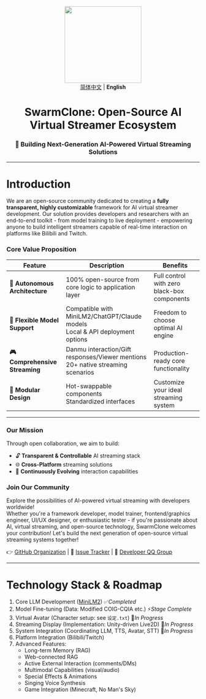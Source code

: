 <div align="center">
<img src="./assets/logo.png" width="200" height="200" />
<br>
<a href="README.md">简体中文</a> | <strong>English</strong>
<br>
<h1>SwarmClone: Open-Source AI Virtual Streamer Ecosystem</h1>
<h3>🚀 Building Next-Generation AI-Powered Virtual Streaming Solutions</h3>
</div>

---

# Introduction

We are an open-source community dedicated to creating a **fully transparent, highly customizable** framework for AI virtual streamer development. Our solution provides developers and researchers with an end-to-end toolkit - from model training to live deployment - empowering anyone to build intelligent streamers capable of real-time interaction on platforms like Bilibili and Twitch.

### Core Value Proposition
| Feature | Description | Benefits |
|---------|--------------|---------------------|
| **🧱 Autonomous Architecture** | 100% open-source from core logic to application layer | Full control with zero black-box components |
| **🔄 Flexible Model Support** | Compatible with MiniLM2/ChatGPT/Claude models<br>Local & API deployment options | Freedom to choose optimal AI engine |
| **🎮 Comprehensive Streaming** | Danmu interaction/Gift responses/Viewer mentions<br>20+ native streaming scenarios | Production-ready core functionality |
| **🧩 Modular Design** | Hot-swappable components<br>Standardized interfaces | Customize your ideal streaming system |

---

### Our Mission
Through open collaboration, we aim to build:
- 🔓 **Transparent & Controllable** AI streaming stack
- 🌐 **Cross-Platform** streaming solutions
- 🧠 **Continuously Evolving** interaction capabilities

### Join Our Community

Explore the possibilities of AI-powered virtual streaming with developers worldwide!  
Whether you're a framework developer, model trainer, frontend/graphics engineer, UI/UX designer, or enthusiastic tester - if you're passionate about AI, virtual streaming, and open-source technology, SwarmClone welcomes your contribution! Let's build the next generation of open-source virtual streaming systems together!

👉 [GitHub Organization](https://github.com/SwarmClone) | 🐛 [Issue Tracker](https://github.com/SwarmClone/SwarmClone/issues) | 💬
[Developer QQ Group](https://qm.qq.com/q/aFEAE2I5X2)

---

# Technology Stack & Roadmap
1) Core LLM Development ([MiniLM2](https://github.com/swarmclone/MiniLM2)) ✅*Completed*
2) Model Fine-tuning (Data: Modified COIG-CQIA etc.) ⚡*Stage Complete*
3) Virtual Avatar (Character setup: see `设定.txt`) 🚧*In Progress*
4) Streaming Display (Implementation: Unity-driven Live2D) 🚧*In Progress*
5) System Integration (Coordinating LLM, TTS, Avatar, STT) 🚧*In Progress*
6) Platform Integration (Bilibili/Twitch)
7) Advanced Features:
    - Long-term Memory (RAG)
    - Web-connected RAG
    - Active External Interaction (comments/DMs)
    - Multimodal Capabilities (visual/audio)
    - Special Effects & Animations
    - Singing Voice Synthesis
    - Game Integration (Minecraft, No Man's Sky)